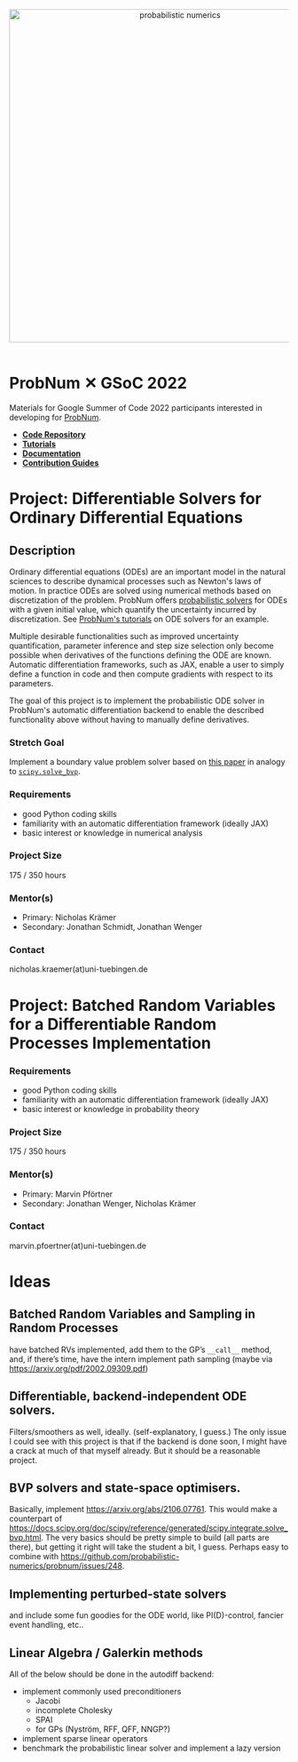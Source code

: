 
<div align="center">
    <a href="https://probnum.readthedocs.io"><img align="center" src="https://raw.githubusercontent.com/probabilistic-numerics/probnum/main/docs/source/assets/img/logo/probnum_logo_dark_txtright.svg" alt="probabilistic numerics" width="600" style="padding-right: 10px; padding left: 10px;" title="Probabilistic Numerics in Python"/>
    </a>
</div>
<br>

# ProbNum &#10005; GSoC 2022

Materials for Google Summer of Code 2022 participants interested in developing for [ProbNum](http://probnum.org).


- [**Code Repository**](https://github.com/probabilistic-numerics/probnum)
- [**Tutorials**](https://probnum.readthedocs.io/en/latest/tutorials.html)
- [**Documentation**](https://probnum.readthedocs.io/en/latest/api.html)
- [**Contribution Guides**](https://probnum.readthedocs.io/en/latest/development.html)


# Project: Differentiable Solvers for Ordinary Differential Equations

## Description

Ordinary differential equations (ODEs) are an important model in the natural sciences to describe dynamical processes such as Newton's laws of motion. In practice ODEs are solved using numerical methods based on discretization of the problem. ProbNum offers [probabilistic solvers](https://probnum.readthedocs.io/en/latest/api/automod/probnum.diffeq.probsolve_ivp.html#probnum.diffeq.probsolve_ivp) for ODEs with a given initial value, which quantify the uncertainty incurred by discretization. See [ProbNum's tutorials](https://probnum.readthedocs.io/en/latest/tutorials.html#ordinary-differential-equation-solvers) on ODE solvers for an example.

Multiple desirable functionalities such as improved uncertainty quantification, parameter inference and step size selection only become possible when derivatives of the functions defining the ODE are known. Automatic differentiation frameworks, such as JAX, enable a user to simply define a function in code and then compute gradients with respect to its parameters.

The goal of this project is to implement the probabilistic ODE solver in ProbNum's automatic differentiation backend to enable the described functionality above without having to manually define derivatives.

### Stretch Goal
Implement a boundary value problem solver based on [this paper](https://arxiv.org/abs/2106.07761) in analogy to [`scipy.solve_bvp`](https://docs.scipy.org/doc/scipy/reference/generated/scipy.integrate.solve_bvp.html).

### Requirements
- good Python coding skills
- familiarity with an automatic differentiation framework (ideally JAX)
- basic interest or knowledge in numerical analysis

### Project Size
175 / 350 hours

### Mentor(s)
- Primary: Nicholas Krämer
- Secondary: Jonathan Schmidt, Jonathan Wenger

### Contact
nicholas.kraemer(at)uni-tuebingen.de


# Project: Batched Random Variables for a Differentiable Random Processes Implementation




### Requirements
- good Python coding skills
- familiarity with an automatic differentiation framework (ideally JAX)
- basic interest or knowledge in probability theory

### Project Size
175 / 350 hours

### Mentor(s)
- Primary: Marvin Pförtner
- Secondary: Jonathan Wenger, Nicholas Krämer

### Contact
marvin.pfoertner(at)uni-tuebingen.de


# Ideas

## Batched Random Variables and Sampling in Random Processes
have batched RVs implemented, add them to the GP’s `__call__` method, and, if there’s time, have the intern implement path sampling (maybe via https://arxiv.org/pdf/2002.09309.pdf)

## Differentiable, backend-independent ODE solvers. 
Filters/smoothers as well, ideally. (self-explanatory, I guess.) The only issue I could see with this project is that if the backend is done soon, I might have a crack at much of that myself already. But it should be a reasonable project.

## BVP solvers and state-space optimisers. 
Basically, implement https://arxiv.org/abs/2106.07761. This would make a counterpart of https://docs.scipy.org/doc/scipy/reference/generated/scipy.integrate.solve_bvp.html. The very basics should be pretty simple to build (all parts are there), but getting it right will take the student a bit, I guess. Perhaps easy to combine with https://github.com/probabilistic-numerics/probnum/issues/248.

## Implementing perturbed-state solvers
and include some fun goodies for the ODE world, like PI(D)-control, fancier event handling, etc..

## Linear Algebra / Galerkin methods
All of the below should be done in the autodiff backend:

- implement commonly used preconditioners
  - Jacobi
  - incomplete Cholesky
  - SPAI
  - for GPs (Nyström, RFF, QFF, NNGP?)
- implement sparse linear operators
- benchmark the probabilistic linear solver and implement a lazy version